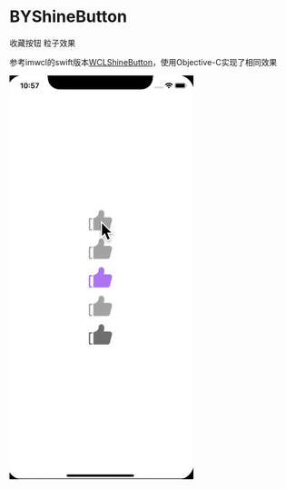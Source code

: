 # BYShineButton
收藏按钮 粒子效果

参考imwcl的swift版本[WCLShineButton](https://github.com/imwcl/WCLShineButton)，使用Objective-C实现了相同效果

![ui](https://github.com/ilei131/BYShineButton/raw/master/screen.gif)
